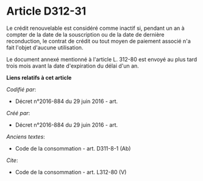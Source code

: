 # Article D312-31

Le crédit renouvelable est considéré comme inactif si, pendant un an à compter de la date de la souscription ou de la date de
dernière reconduction, le contrat de crédit ou tout moyen de paiement associé n'a fait l'objet d'aucune utilisation. 

Le document annexé mentionné à l'article L. 312-80 est envoyé au plus tard trois mois avant la date d'expiration du délai
d'un an.

**Liens relatifs à cet article**

_Codifié par_:

  - Décret n°2016-884 du 29 juin 2016 - art.

_Créé par_:

  - Décret n°2016-884 du 29 juin 2016 - art.

_Anciens textes_:

  - Code de la consommation - art. D311-8-1 (Ab)

_Cite_:

  - Code de la consommation - art. L312-80 (V)
